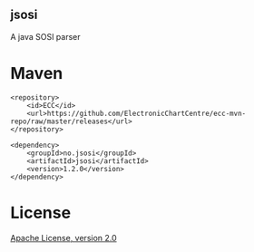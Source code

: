 ## jsosi

A java SOSI parser

# Maven

```
<repository>
    <id>ECC</id>
    <url>https://github.com/ElectronicChartCentre/ecc-mvn-repo/raw/master/releases</url>
</repository>

<dependency>
    <groupId>no.jsosi</groupId>
    <artifactId>jsosi</artifactId>
    <version>1.2.0</version>
</dependency>
````

# License

[Apache License, version 2.0](http://www.apache.org/licenses/LICENSE-2.0)

